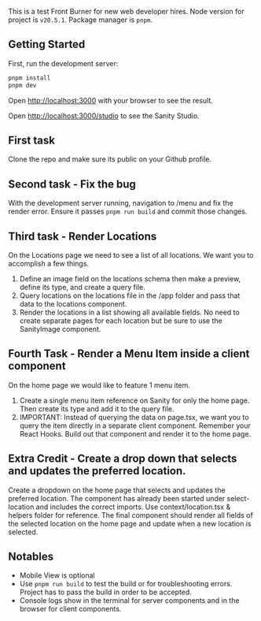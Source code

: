 This is a test Front Burner for new web developer hires. Node version for project is `v20.5.1`. Package manager is `pnpm`.

## Getting Started

First, run the development server:

```bash
pnpm install
pnpm dev
```

Open [http://localhost:3000](http://localhost:3000) with your browser to see the result.

Open [http://localhost:3000/studio](http://localhost:3000/studio) to see the Sanity Studio. 

## First task

Clone the repo and make sure its public on your Github profile.

## Second task - Fix the bug

With the development server running, navigation to /menu and fix the render error. Ensure it passes `pnpm run build` and commit those changes. 

## Third task - Render Locations

On the Locations page we need to see a list of all locations. We want you to accomplish a few things.

1) Define an image field on the locations schema then make a preview, define its type, and create a query file.
2) Query locations on the locations file in the /app folder and pass that data to the locations component.
3) Render the locations in a list showing all available fields. No need to create separate pages for each location but be sure to use the SanityImage component.


## Fourth Task - Render a Menu Item inside a client component

On the home page we would like to feature 1 menu item. 

1) Create a single menu item reference on Sanity for only the home page. Then create its type and add it to the query file. 
2) IMPORTANT: Instead of querying the data on page.tsx, we want you to query the item directly in a separate client component. Remember your React Hooks. Build out that component and render it to the home page. 

## Extra Credit - Create a drop down that selects and updates the preferred location. 

Create a dropdown on the home page that selects and updates the preferred location. The component has already been started under select-location and includes the correct imports. Use context/location.tsx & helpers folder for reference. The final component should render all fields of the selected location on the home page and update when a new location is selected.

## Notables

- Mobile View is optional
- Use `pnpm run build` to test the build or for troubleshooting errors. Project has to pass the build in order to be accepted.
- Console logs show in the terminal for server components and in the browser for client components.